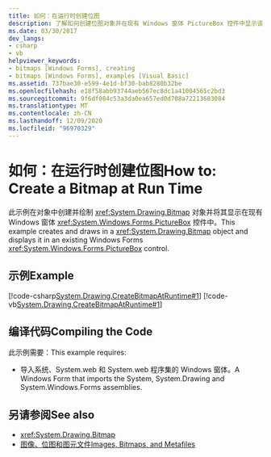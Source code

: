```yaml
---
title: 如何：在运行时创建位图
description: 了解如何创建位图对象并在现有 Windows 窗体 PictureBox 控件中显示该对象。
ms.date: 03/30/2017
dev_langs:
- csharp
- vb
helpviewer_keywords:
- bitmaps [Windows Forms], creating
- bitmaps [Windows Forms], examples [Visual Basic]
ms.assetid: 737bae30-e599-4e1d-bf30-bab8280b32be
ms.openlocfilehash: e18f58abb93744aeb567ec8dc1a41004565c2bd3
ms.sourcegitcommit: 9f6df084c53a3da0ea657ed0d708a72213683084
ms.translationtype: MT
ms.contentlocale: zh-CN
ms.lasthandoff: 12/09/2020
ms.locfileid: "96970329"
---
```

# <a name="how-to-create-a-bitmap-at-run-time"></a><span data-ttu-id="0db2f-103">如何：在运行时创建位图</span><span class="sxs-lookup"><span data-stu-id="0db2f-103">How to: Create a Bitmap at Run Time</span></span>
<span data-ttu-id="0db2f-104">此示例在对象中创建并绘制 <xref:System.Drawing.Bitmap> 对象并将其显示在现有 Windows 窗体 <xref:System.Windows.Forms.PictureBox> 控件中。</span><span class="sxs-lookup"><span data-stu-id="0db2f-104">This example creates and draws in a <xref:System.Drawing.Bitmap> object and displays it in an existing Windows Forms <xref:System.Windows.Forms.PictureBox> control.</span></span>  
  
## <a name="example"></a><span data-ttu-id="0db2f-105">示例</span><span class="sxs-lookup"><span data-stu-id="0db2f-105">Example</span></span>  
 [!code-csharp[System.Drawing.CreateBitmapAtRuntime#1](~/samples/snippets/csharp/VS_Snippets_Winforms/System.Drawing.CreateBitmapAtRuntime/CS/Form1.cs#1)]
 [!code-vb[System.Drawing.CreateBitmapAtRuntime#1](~/samples/snippets/visualbasic/VS_Snippets_Winforms/System.Drawing.CreateBitmapAtRuntime/VB/Form1.vb#1)]  
  
## <a name="compiling-the-code"></a><span data-ttu-id="0db2f-106">编译代码</span><span class="sxs-lookup"><span data-stu-id="0db2f-106">Compiling the Code</span></span>  
 <span data-ttu-id="0db2f-107">此示例需要：</span><span class="sxs-lookup"><span data-stu-id="0db2f-107">This example requires:</span></span>  
  
- <span data-ttu-id="0db2f-108">导入系统、System.web 和 System.web 程序集的 Windows 窗体。</span><span class="sxs-lookup"><span data-stu-id="0db2f-108">A Windows Form that imports the System, System.Drawing and System.Windows.Forms assemblies.</span></span>  
  
## <a name="see-also"></a><span data-ttu-id="0db2f-109">另请参阅</span><span class="sxs-lookup"><span data-stu-id="0db2f-109">See also</span></span>

- <xref:System.Drawing.Bitmap>
- [<span data-ttu-id="0db2f-110">图像、位图和图元文件</span><span class="sxs-lookup"><span data-stu-id="0db2f-110">Images, Bitmaps, and Metafiles</span></span>](images-bitmaps-and-metafiles.md)

